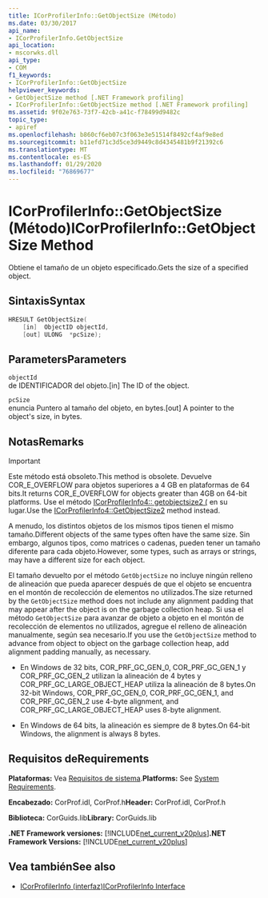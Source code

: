 ```yaml
---
title: ICorProfilerInfo::GetObjectSize (Método)
ms.date: 03/30/2017
api_name:
- ICorProfilerInfo.GetObjectSize
api_location:
- mscorwks.dll
api_type:
- COM
f1_keywords:
- ICorProfilerInfo::GetObjectSize
helpviewer_keywords:
- GetObjectSize method [.NET Framework profiling]
- ICorProfilerInfo::GetObjectSize method [.NET Framework profiling]
ms.assetid: 9f02e763-73f7-42cb-a41c-f78499d9482c
topic_type:
- apiref
ms.openlocfilehash: b860cf6eb07c3f063e3e51514f8492cf4af9e8ed
ms.sourcegitcommit: b11efd71c3d5ce3d9449c8d4345481b9f21392c6
ms.translationtype: MT
ms.contentlocale: es-ES
ms.lasthandoff: 01/29/2020
ms.locfileid: "76869677"
---
```

# <a name="icorprofilerinfogetobjectsize-method"></a><span data-ttu-id="37505-102">ICorProfilerInfo::GetObjectSize (Método)</span><span class="sxs-lookup"><span data-stu-id="37505-102">ICorProfilerInfo::GetObjectSize Method</span></span>
<span data-ttu-id="37505-103">Obtiene el tamaño de un objeto especificado.</span><span class="sxs-lookup"><span data-stu-id="37505-103">Gets the size of a specified object.</span></span>  
  
## <a name="syntax"></a><span data-ttu-id="37505-104">Sintaxis</span><span class="sxs-lookup"><span data-stu-id="37505-104">Syntax</span></span>  
  
```cpp  
HRESULT GetObjectSize(  
    [in]  ObjectID objectId,  
    [out] ULONG  *pcSize);  
```  
  
## <a name="parameters"></a><span data-ttu-id="37505-105">Parameters</span><span class="sxs-lookup"><span data-stu-id="37505-105">Parameters</span></span>  
 `objectId`  
 <span data-ttu-id="37505-106">de IDENTIFICADOR del objeto.</span><span class="sxs-lookup"><span data-stu-id="37505-106">[in] The ID of the object.</span></span>  
  
 `pcSize`  
 <span data-ttu-id="37505-107">enuncia Puntero al tamaño del objeto, en bytes.</span><span class="sxs-lookup"><span data-stu-id="37505-107">[out] A pointer to the object's size, in bytes.</span></span>  
  
## <a name="remarks"></a><span data-ttu-id="37505-108">Notas</span><span class="sxs-lookup"><span data-stu-id="37505-108">Remarks</span></span>  
  
> [!IMPORTANT]
> <span data-ttu-id="37505-109">Este método está obsoleto.</span><span class="sxs-lookup"><span data-stu-id="37505-109">This method is obsolete.</span></span> <span data-ttu-id="37505-110">Devuelve COR_E_OVERFLOW para objetos superiores a 4 GB en plataformas de 64 bits.</span><span class="sxs-lookup"><span data-stu-id="37505-110">It returns COR_E_OVERFLOW for objects greater than 4GB on 64-bit platforms.</span></span> <span data-ttu-id="37505-111">Use el método [ICorProfilerInfo4:: getobjectsize2 (](icorprofilerinfo4-getobjectsize2-method.md) en su lugar.</span><span class="sxs-lookup"><span data-stu-id="37505-111">Use the  [ICorProfilerInfo4::GetObjectSize2](icorprofilerinfo4-getobjectsize2-method.md) method instead.</span></span>  
  
 <span data-ttu-id="37505-112">A menudo, los distintos objetos de los mismos tipos tienen el mismo tamaño.</span><span class="sxs-lookup"><span data-stu-id="37505-112">Different objects of the same types often have the same size.</span></span> <span data-ttu-id="37505-113">Sin embargo, algunos tipos, como matrices o cadenas, pueden tener un tamaño diferente para cada objeto.</span><span class="sxs-lookup"><span data-stu-id="37505-113">However, some types, such as arrays or strings, may have a different size for each object.</span></span>  
  
 <span data-ttu-id="37505-114">El tamaño devuelto por el método `GetObjectSize` no incluye ningún relleno de alineación que pueda aparecer después de que el objeto se encuentra en el montón de recolección de elementos no utilizados.</span><span class="sxs-lookup"><span data-stu-id="37505-114">The size returned by the `GetObjectSize` method does not include any alignment padding that may appear after the object is on the garbage collection heap.</span></span> <span data-ttu-id="37505-115">Si usa el método `GetObjectSize` para avanzar de objeto a objeto en el montón de recolección de elementos no utilizados, agregue el relleno de alineación manualmente, según sea necesario.</span><span class="sxs-lookup"><span data-stu-id="37505-115">If you use the `GetObjectSize` method to advance from object to object on the garbage collection heap, add alignment padding manually, as necessary.</span></span>  
  
- <span data-ttu-id="37505-116">En Windows de 32 bits, COR_PRF_GC_GEN_0, COR_PRF_GC_GEN_1 y COR_PRF_GC_GEN_2 utilizan la alineación de 4 bytes y COR_PRF_GC_LARGE_OBJECT_HEAP utiliza la alineación de 8 bytes.</span><span class="sxs-lookup"><span data-stu-id="37505-116">On 32-bit Windows, COR_PRF_GC_GEN_0, COR_PRF_GC_GEN_1, and COR_PRF_GC_GEN_2 use 4-byte alignment, and COR_PRF_GC_LARGE_OBJECT_HEAP uses 8-byte alignment.</span></span>  
  
- <span data-ttu-id="37505-117">En Windows de 64 bits, la alineación es siempre de 8 bytes.</span><span class="sxs-lookup"><span data-stu-id="37505-117">On 64-bit Windows, the alignment is always 8 bytes.</span></span>  
  
## <a name="requirements"></a><span data-ttu-id="37505-118">Requisitos de</span><span class="sxs-lookup"><span data-stu-id="37505-118">Requirements</span></span>  
 <span data-ttu-id="37505-119">**Plataformas:** Vea [Requisitos de sistema](../../../../docs/framework/get-started/system-requirements.md).</span><span class="sxs-lookup"><span data-stu-id="37505-119">**Platforms:** See [System Requirements](../../../../docs/framework/get-started/system-requirements.md).</span></span>  
  
 <span data-ttu-id="37505-120">**Encabezado:** CorProf.idl, CorProf.h</span><span class="sxs-lookup"><span data-stu-id="37505-120">**Header:** CorProf.idl, CorProf.h</span></span>  
  
 <span data-ttu-id="37505-121">**Biblioteca:** CorGuids.lib</span><span class="sxs-lookup"><span data-stu-id="37505-121">**Library:** CorGuids.lib</span></span>  
  
 <span data-ttu-id="37505-122">**.NET Framework versiones:** [!INCLUDE[net_current_v20plus](../../../../includes/net-current-v20plus-md.md)]</span><span class="sxs-lookup"><span data-stu-id="37505-122">**.NET Framework Versions:** [!INCLUDE[net_current_v20plus](../../../../includes/net-current-v20plus-md.md)]</span></span>  
  
## <a name="see-also"></a><span data-ttu-id="37505-123">Vea también</span><span class="sxs-lookup"><span data-stu-id="37505-123">See also</span></span>

- [<span data-ttu-id="37505-124">ICorProfilerInfo (interfaz)</span><span class="sxs-lookup"><span data-stu-id="37505-124">ICorProfilerInfo Interface</span></span>](icorprofilerinfo-interface.md)

